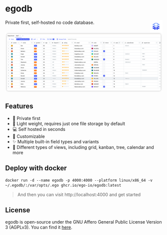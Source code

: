 # egodb

<img height="40px" src="./docs/logo.png" alt="egodb" align="right" />

Private first, self-hosted no code database.

![ego](./docs/ego.png)

## Features

- :closed_lock_with_key: Private first
- :balloon: Light weight, requires just one file storage by default
- :computer: Self hosted in seconds
- :pencil: Customizable
- :sparkles: Multiple built-in field types and variants
- :city_sunset: Different types of views, including grid, kanban, tree, calendar and more

## Deploy with docker

```
docker run -d --name egodb -p 4000:4000 --platform linux/x86_64 -v ~/.egodb/:/var/opts/.ego ghcr.io/ego-io/egodb:latest
```

> And then you can visit http://localhost:4000 and get started

## License

egodb is open-source under the GNU Affero General Public License Version 3 (AGPLv3). You can find it [here](./LICENSE).
